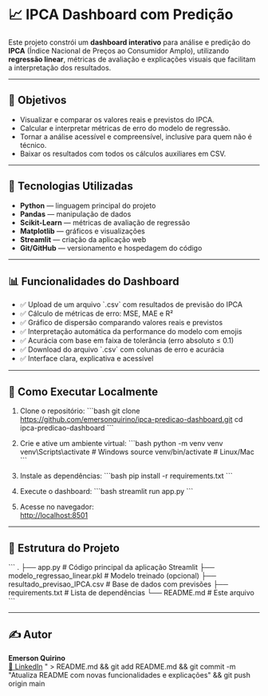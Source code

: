 # 📈 IPCA Dashboard com Predição

Este projeto constrói um **dashboard interativo** para análise e predição do **IPCA** (Índice Nacional de Preços ao Consumidor Amplo), utilizando **regressão linear**, métricas de avaliação e explicações visuais que facilitam a interpretação dos resultados.

---

## 🎯 Objetivos

- Visualizar e comparar os valores reais e previstos do IPCA.
- Calcular e interpretar métricas de erro do modelo de regressão.
- Tornar a análise acessível e compreensível, inclusive para quem não é técnico.
- Baixar os resultados com todos os cálculos auxiliares em CSV.

---

## 🧠 Tecnologias Utilizadas

- **Python** — linguagem principal do projeto
- **Pandas** — manipulação de dados
- **Scikit-Learn** — métricas de avaliação de regressão
- **Matplotlib** — gráficos e visualizações
- **Streamlit** — criação da aplicação web
- **Git/GitHub** — versionamento e hospedagem do código

---

## 📊 Funcionalidades do Dashboard

- ✅ Upload de um arquivo \`.csv\` com resultados de previsão do IPCA
- ✅ Cálculo de métricas de erro: MSE, MAE e R²
- ✅ Gráfico de dispersão comparando valores reais e previstos
- ✅ Interpretação automática da performance do modelo com emojis
- ✅ Acurácia com base em faixa de tolerância (erro absoluto ≤ 0.1)
- ✅ Download do arquivo \`.csv\` com colunas de erro e acurácia
- ✅ Interface clara, explicativa e acessível

---

## 🚀 Como Executar Localmente

1. Clone o repositório:
   \`\`\`bash
   git clone https://github.com/emersonquirino/ipca-predicao-dashboard.git
   cd ipca-predicao-dashboard
   \`\`\`

2. Crie e ative um ambiente virtual:
   \`\`\`bash
   python -m venv venv
   venv\\Scripts\\activate    # Windows
   source venv/bin/activate  # Linux/Mac
   \`\`\`

3. Instale as dependências:
   \`\`\`bash
   pip install -r requirements.txt
   \`\`\`

4. Execute o dashboard:
   \`\`\`bash
   streamlit run app.py
   \`\`\`

5. Acesse no navegador:  
   [http://localhost:8501](http://localhost:8501)

---

## 📁 Estrutura do Projeto

\`\`\`
.
├── app.py                      # Código principal da aplicação Streamlit
├── modelo_regressao_linear.pkl  # Modelo treinado (opcional)
├── resultado_previsao_IPCA.csv  # Base de dados com previsões
├── requirements.txt            # Lista de dependências
└── README.md                   # Este arquivo
\`\`\`

---

## ✍️ Autor

**Emerson Quirino**  
[🔗 LinkedIn](https://www.linkedin.com/in/emersonquirino)
" > README.md && git add README.md && git commit -m "Atualiza README com novas funcionalidades e explicações" && git push origin main
